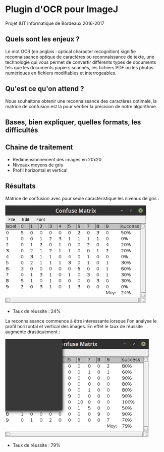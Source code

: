 # Plugin d'OCR pour ImageJ

Projet IUT Informatique de Bordeaux 2016-2017

## Quels sont les enjeux ?
Le mot OCR (en anglais : optical character recognition) signifie reconnaissance optique de caractères ou reconnaissance de texte, une technologie qui vous permet de convertir différents types de documents tels que les documents papiers scannés, les fichiers PDF ou les photos numériques en fichiers modifiables et interrogeables.

## Qu'est ce qu'on attend ?
Nous souhaitons obtenir une reconnaissance des caractères optimale, la matrice de confusion est là pour vérifier la précision de notre algorithme.

## Bases, bien expliquer, quelles formats, les difficultés
## Chaine de traitement
* Redimensionnement des images en 20x20
* Niveaux moyens de gris
* Profil horizontal et vertical
## Résultats
Matrice de confusion avec pour seule caractéristique les niveaux de gris :

![result1](https://github.com/ShellCode33/OCR-Project/raw/master/screenshots/result1.png)

* Taux de réussite : 24%

La reconnaissance commence à être interessante lorsque l'on analyse le profil horizontal et vertical des images. En effet le taux de réussite augmente drastiquement :

![result2](https://github.com/ShellCode33/OCR-Project/raw/master/screenshots/result2.png)

* Taux de réussite : 79%